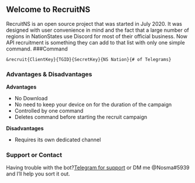 ## Welcome to RecruitNS

RecruitNS is an open source project that was started in July 2020. It was designed with user convenience in mind and the fact that a large number of regions in NationStates use Discord for most of their official business. Now API recruitment is something they can add to that list with only one simple command.
###Command
```
&recruit{ClientKey}{TGID}{SecretKey}{NS Nation}{# of Telegrams}
```

### Advantages & Disadvantages
<b>Advantages</b>
- No Download
- No need to keep your device on for the duration of the campaign
- Controlled by one command
- Deletes command before starting the recruit campaign 

<b>Disadvantages</b>
- Requires its own dedicated channel

### Support or Contact

Having trouble with the bot?[Telegram for support](https://www.nationstates.net) or DM me @Nosma#5939 and I’ll help you sort it out.
